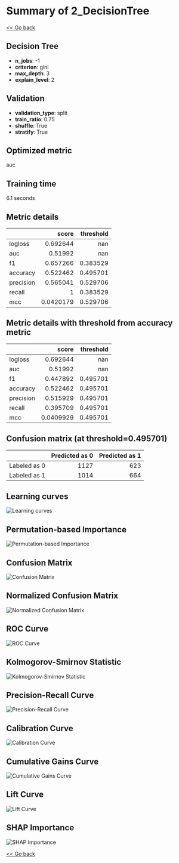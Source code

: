 # Summary of 2_DecisionTree

[<< Go back](../README.md)

## Decision Tree

- **n_jobs**: -1
- **criterion**: gini
- **max_depth**: 3
- **explain_level**: 2

## Validation

- **validation_type**: split
- **train_ratio**: 0.75
- **shuffle**: True
- **stratify**: True

## Optimized metric

auc

## Training time

6.1 seconds

## Metric details

|           |     score |   threshold |
|:----------|----------:|------------:|
| logloss   | 0.692644  |  nan        |
| auc       | 0.51992   |  nan        |
| f1        | 0.657266  |    0.383529 |
| accuracy  | 0.522462  |    0.495701 |
| precision | 0.565041  |    0.529706 |
| recall    | 1         |    0.383529 |
| mcc       | 0.0420179 |    0.529706 |

## Metric details with threshold from accuracy metric

|           |     score |   threshold |
|:----------|----------:|------------:|
| logloss   | 0.692644  |  nan        |
| auc       | 0.51992   |  nan        |
| f1        | 0.447892  |    0.495701 |
| accuracy  | 0.522462  |    0.495701 |
| precision | 0.515929  |    0.495701 |
| recall    | 0.395709  |    0.495701 |
| mcc       | 0.0409929 |    0.495701 |

## Confusion matrix (at threshold=0.495701)

|              |   Predicted as 0 |   Predicted as 1 |
|:-------------|-----------------:|-----------------:|
| Labeled as 0 |             1127 |              623 |
| Labeled as 1 |             1014 |              664 |

## Learning curves

![Learning curves](learning_curves.png)

## Permutation-based Importance

![Permutation-based Importance](permutation_importance.png)

## Confusion Matrix

![Confusion Matrix](confusion_matrix.png)

## Normalized Confusion Matrix

![Normalized Confusion Matrix](confusion_matrix_normalized.png)

## ROC Curve

![ROC Curve](roc_curve.png)

## Kolmogorov-Smirnov Statistic

![Kolmogorov-Smirnov Statistic](ks_statistic.png)

## Precision-Recall Curve

![Precision-Recall Curve](precision_recall_curve.png)

## Calibration Curve

![Calibration Curve](calibration_curve_curve.png)

## Cumulative Gains Curve

![Cumulative Gains Curve](cumulative_gains_curve.png)

## Lift Curve

![Lift Curve](lift_curve.png)

## SHAP Importance

![SHAP Importance](shap_importance.png)

[<< Go back](../README.md)
